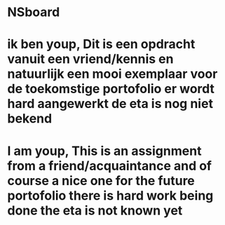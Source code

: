 # NSboard

ik ben youp, Dit is een opdracht vanuit een vriend/kennis en natuurlijk een mooi exemplaar voor de toekomstige portofolio er wordt hard aangewerkt de eta is nog niet bekend
=======================================================================================================================

I am youp, This is an assignment from a friend/acquaintance and of course a nice one for the future portofolio there is hard work being done the eta is not known yet
========================================================================================================================
